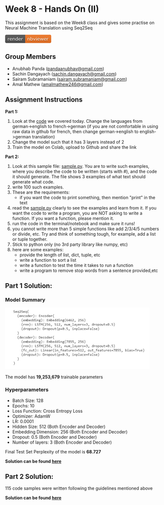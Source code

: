 # Week 8 - Hands On (II)

This assignment is based on the Week8 class and gives some practise on Neural Machine Translation using Seq2Seq

[![Open Jupyter Notebook](Images/nbviewer_badge.png)](https://nbviewer.jupyter.org/github/anubhabPanda/END_Phase1/blob/main/Week8/S8_Assignment_Solution_Part1.ipynb)


## Group Members
* Anubhab Panda (pandaanubhav@gmail.com)
* Sachin Dangayach (sachin.dangayach@gmail.com)
* Sairam Subramaniam (sairam.subramaniam@gmail.com)
* Amal Mathew (amalmathew246@gmail.com)

## Assignment Instructions

**Part 1:**

1. Look at the [code](https://colab.research.google.com/drive/1VfRlAztiR5UBO9vqoWjoF_U7zWpr8lAZ?usp=sharing) we covered today. Change the languages from german->english to french->german (if you are not comfortable in using raw data in github for french, then change german->english to english->german translation)
2. Change the model such that it has 3 layers instead of 2
3. Train the model on Colab, upload to Github and share the link

**Part 2:**

1. Look at this sample file: [sample.py](https://canvas.instructure.com/courses/2393516/files/120074117/download?wrap=1). You are to write such examples, where you describe the code to be written (starts with #), and the code it should generate. The file shows 3 examples of what text should generate what code. 
2. write 100 such examples. 
3. These are the requirements:
    * if you want the code to print something, then mention "print" in the text
4. read the [sample.py](https://canvas.instructure.com/courses/2393516/files/120074117/download?wrap=1) clearly to see the examples and learn from it. If you want the code to write a program, you are NOT asking to write a function. If you want a function, please mention it.
5. run the code in the terminal/notebook and make sure it runs!
5. you cannot write more than 5 simple functions like add 2/3/4/5 numbers or divide, etc. Try and think of something tough, for example, add a list or tuple together.
6. Stick to python only (no 3rd party library like numpy, etc)
7. here are some examples:
    * provide the length of list, dict, tuple, etc
    * write a function to sort a list
    * write a function to test the time it takes to run a function
    * write a program to remove stop words from a sentence provided,etc

## Part 1 Solution:

### Model Summary
<img src="Images/Model_summary.PNG" height = "200px">

The model has **19,253,679** trainable parameters

### Hyperparameters

* Batch Size: 128
* Epochs: 10
* Loss Function: Cross Entropy Loss
* Optimizer: AdamW
* LR: 0.0001
* Hidden Size: 512 (Both Encoder and Decoder)
* Embedding Dimension: 256 (Both Encoder and Decoder)
* Dropout: 0.5 (Both Encoder and Decoder)
* Number of layers: 3 (Both Encoder and Decoder)

Final Test Set Perplexity of the model is **68.727**

**Solution can be found [here](https://github.com/anubhabPanda/END_Phase1/blob/main/Week8/S8_Assignment_Solution_Part1.ipynb)** 

## Part 2 Solution:

115 code samples were written following the guidelines mentioned above

**Solution can be found [here](https://github.com/anubhabPanda/END_Phase1/blob/main/Week8/S8_Assignment_Solution_Part2.py)**